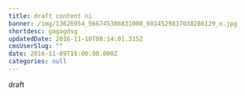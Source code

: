 ```yaml
---
title: draft content ni
banner: /img/13626954_566745386831008_6014529837038286129_n.jpg
shortdesc: gagagdsg
updatedDate: 2016-11-10T08:14:01.315Z
cmsUserSlug: ""
date: 2016-11-09T16:00:00.000Z
categories: null
---
```


draft